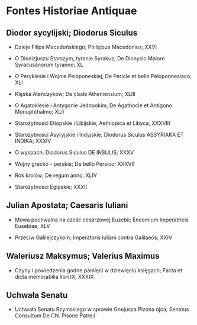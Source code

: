 # Fontes Historiae Antiquae

## Diodor sycylijski; Diodorus Siculus

* Dzieje Filipa Macedońskiego; Philippus Macedonius; XXVI

* O Dionizjuszu Starszym, tyranie Syrakuz; De Dionysio Maiore Syracusanorum tyranno; XL

* O Peryklesie i Wojnie Peloponeskiej; De Pericle et bello Peloponnesiaco; XLI

* Klęska Ateńczyków; De clade Atheniensium; XLIII

* O Agatoklesie i Antygonie Jednookim; De Agathocle et Antigono Monophthalmo; XLII

* Starożytności Etiopskie i Libijskie; Aethiopica et Libyca; XXXVIII

* Starożytności Asyryjskie i Indyjskie; Diodorus Siculus ASSYRIAKA ET INDIKA; XXXIV

* O wyspach; Diodorus Siculus DE INSULIS; XXXV

* Wojny grecko - perskie; De bello Persico; XXXVII

* Rok królów; De regum anno; XLIV

* Starożytności Egipskie; XXXII

## Julian Apostata; Caesaris Iuliani

* Mowa pochwalna na cześć cesarzowej Euzebii; Encomium Imperatricis Eusebiae; XLV

* Przeciw Galilejczykom; Imperatoris Iuliani contra Galilaeos; XXIV

## Waleriusz Maksymus; Valerius Maximus

* Czyny i powiedzenia godne pamięci w dziewięciu księgach; Facta et dicta memorabilia libri IX; XXXIX

## Uchwała Senatu

* Uchwała Senatu Rzymskiego w sprawie Gnejusza Pizona ojca; Senatus Consultum De CN. Pisone Patre;I
